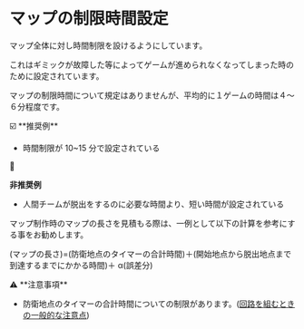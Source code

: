 # マップの制限時間設定

マップ全体に対し時間制限を設けるようにしています。

これはギミックが故障した等によってゲームが進められなくなってしまった時のために設定されています。

マップの制限時間について規定はありませんが、平均的に１ゲームの時間は４～６分程度です。

<aside>
☑️ **推奨例**

- 時間制限が 10~15 分で設定されている
</aside>

<aside>
🚫

**非推奨例**

- 人間チームが脱出をするのに必要な時間より、短い時間が設定されている
</aside>

マップ制作時のマップの長さを見積もる際は、一例として以下の計算を参考にする事をお勧めします。

(マップの長さ)=(防衛地点のタイマーの合計時間)＋(開始地点から脱出地点まで到達するまでにかかる時間)＋ α(誤差分)

<aside>
⚠️ **注意事項**

- 防衛地点のタイマーの合計時間についての制限があります。([回路を組むときの一般的な注意点](https://www.notion.so/5eb2c4af8d0c42af9a53b7815dfc2277?pvs=21))
</aside>
